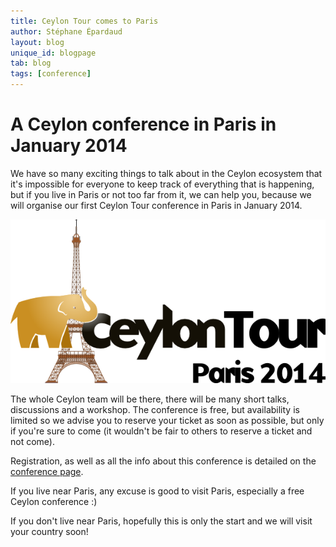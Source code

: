 ```yaml
---
title: Ceylon Tour comes to Paris
author: Stéphane Épardaud
layout: blog
unique_id: blogpage
tab: blog
tags: [conference]
---
```


# A Ceylon conference in Paris in January 2014

We have so many exciting things to talk about in the Ceylon ecosystem that it's impossible for everyone
to keep track of everything that is happening, but if you live in Paris or not too far from it, we can
help you, because we will organise our first Ceylon Tour conference in Paris in January 2014.

[![Ceylon Tour Paris 2014 logo](/images/ceylon-tour-paris-2014.png)](/community/conferences/ceylon-tour-paris-2014)

The whole Ceylon team will be there, there will be many short talks, discussions and a workshop. The
conference is free, but availability is limited so we advise you to reserve your ticket as soon as
possible, but only if you're sure to come (it wouldn't be fair to others to reserve a ticket and not come).

Registration, as well as all the info about this conference is detailed on the 
[conference page](/community/conferences/ceylon-tour-paris-2014).

If you live near Paris, any excuse is good to visit Paris, especially a free Ceylon conference :)

If you don't live near Paris, hopefully this is only the start and we will visit your country soon!
